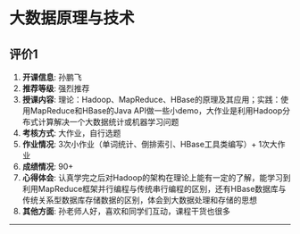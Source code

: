 # 大数据原理与技术

## 评价1

1. **开课信息**: 孙鹏飞
2. **推荐等级**: 强烈推荐
3. **授课内容**: 理论：Hadoop、MapReduce、HBase的原理及其应用；实践：使用MapReduce和HBase的Java API做一些小demo，大作业是利用Hadoop分布式计算解决一个大数据统计或机器学习问题
4. **考核方式**: 大作业，自行选题
5. **作业情况**: 3次小作业（单词统计、倒排索引、HBase工具类编写）+ 1次大作业
6. **成绩情况**: 90+
7. **心得体会**: 认真学完之后对Hadoop的架构在理论上能有一定的了解，能学习到利用MapReduce框架并行编程与传统串行编程的区别，还有HBase数据库与传统关系型数据库存储数据的区别，体会到大数据处理和存储的思想
8. **其他方面**: 孙老师人好，喜欢和同学们互动，课程干货也很多

---
